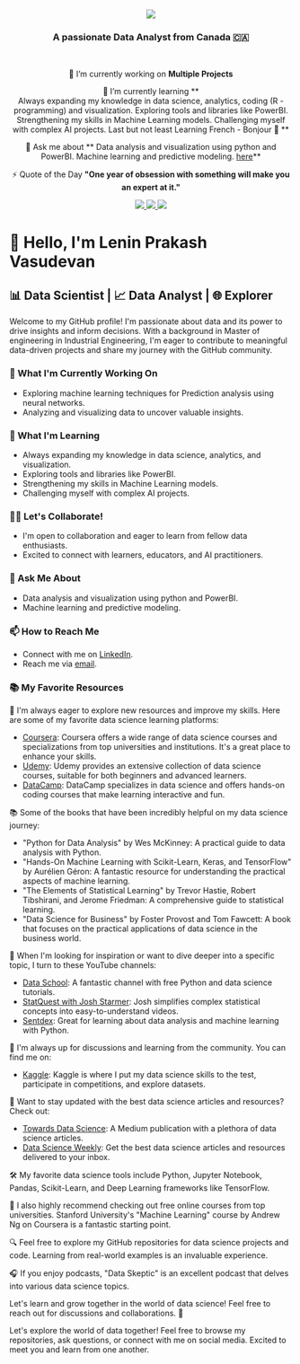
<h1 align="center">
    <img src="https://readme-typing-svg.herokuapp.com/?font=Righteous&size=35&center=true&vCenter=true&width=500&height=70&duration=4000&lines=Hi+There!+👋;+I'm+Lenin+Prakash+Vasudevan!;" />
</h1>

<h3 align="center">A passionate Data Analyst from Canada 🇨🇦</h3>

<br/>

<div align="center">
 
 🔭 I’m currently working on **Multiple Projects**
 
 🌱 I’m currently learning **    
    Always expanding my knowledge in data science, analytics, coding (R - programming) and visualization.
    Exploring tools and libraries like PowerBI.
    Strengthening my skills in Machine Learning models.
    Challenging myself with complex AI projects.
    Last but not least Learning French - Bonjour 👋  **

💬 Ask me about 
**  Data analysis and visualization using python and PowerBI.
    Machine learning and predictive modeling. [here](https://github.com/LeninPrakash/LeninPrakash/issues)**

⚡ Quote of the Day **"One year of obsession with something will make you an expert at it."**

 </div>
 
<div align="center"> 
  <a href="mailto:leninprakash15@gmail.com">
    <img src="https://img.shields.io/badge/Gmail-333333?style=for-the-badge&logo=gmail&logoColor=red" />
  </a>
  <a href="https://www.linkedin.com/in/lenin-prakash-vasudevan" target="_blank">
    <img src="https://img.shields.io/badge/LinkedIn-0077B5?style=for-the-badge&logo=linkedin&logoColor=white" target="_blank" />
  </a>
  <a href="https://github.com/LeninPrakash" target="_blank">
     <img src="https://img.shields.io/badge/Portfolio-FF5722?style=for-the-badge&logo=todoist&logoColor=white" target="_blank" /> <!-- sqlite, safari, google-chrome are other good icon options -->
  </a>
</div>


# 👋 Hello, I'm Lenin Prakash Vasudevan

## 📊 Data Scientist | 📈 Data Analyst | 🌐 Explorer

Welcome to my GitHub profile! I'm passionate about data and its power to drive insights and inform decisions. 
With a background in Master of engineering in Industrial Engineering, I'm eager to contribute to meaningful data-driven projects and share my journey with the GitHub community.

### 🔭 What I'm Currently Working On

- Exploring machine learning techniques for Prediction analysis using neural networks.
- Analyzing and visualizing data to uncover valuable insights.

### 🌱 What I'm Learning

- Always expanding my knowledge in data science, analytics, and visualization.
- Exploring tools and libraries like PowerBI.
- Strengthening my skills in Machine Learning models.
- Challenging myself with complex AI projects.

### 👯‍♀️ Let's Collaborate!

- I'm open to collaboration and eager to learn from fellow data enthusiasts.
- Excited to connect with learners, educators, and AI practitioners.

### 💬 Ask Me About

- Data analysis and visualization using python and PowerBI.
- Machine learning and predictive modeling.
  

### 📫 How to Reach Me

- Connect with me on [LinkedIn]( www.linkedin.com/in/lenin-prakash-vasudevan-492382134).
- Reach me via [email](mailto:leninprakash15@gmail.com).

### 📚 My Favorite Resources

🌱 I'm always eager to explore new resources and improve my skills. Here are some of my favorite data science learning platforms:

- [Coursera](https://www.coursera.org/): Coursera offers a wide range of data science courses and specializations from top universities and institutions. It's a great place to enhance your skills.
- [Udemy](https://www.udemy.com/): Udemy provides an extensive collection of data science courses, suitable for both beginners and advanced learners.
- [DataCamp](https://www.datacamp.com/): DataCamp specializes in data science and offers hands-on coding courses that make learning interactive and fun.

📚 Some of the books that have been incredibly helpful on my data science journey:

- "Python for Data Analysis" by Wes McKinney: A practical guide to data analysis with Python.
- "Hands-On Machine Learning with Scikit-Learn, Keras, and TensorFlow" by Aurélien Géron: A fantastic resource for understanding the practical aspects of machine learning.
- "The Elements of Statistical Learning" by Trevor Hastie, Robert Tibshirani, and Jerome Friedman: A comprehensive guide to statistical learning.
- "Data Science for Business" by Foster Provost and Tom Fawcett: A book that focuses on the practical applications of data science in the business world.

🎥 When I'm looking for inspiration or want to dive deeper into a specific topic, I turn to these YouTube channels:

- [Data School](https://www.youtube.com/user/dataschool): A fantastic channel with free Python and data science tutorials.
- [StatQuest with Josh Starmer](https://www.youtube.com/user/joshstarmer): Josh simplifies complex statistical concepts into easy-to-understand videos.
- [Sentdex](https://www.youtube.com/user/sentdex): Great for learning about data analysis and machine learning with Python.

💬 I'm always up for discussions and learning from the community. You can find me on:

- [Kaggle](https://www.kaggle.com/YourProfile): Kaggle is where I put my data science skills to the test, participate in competitions, and explore datasets.

📢 Want to stay updated with the best data science articles and resources? Check out:

- [Towards Data Science](https://towardsdatascience.com/): A Medium publication with a plethora of data science articles.
- [Data Science Weekly](https://www.datascienceweekly.org/): Get the best data science articles and resources delivered to your inbox.

🛠️ My favorite data science tools include Python, Jupyter Notebook, Pandas, Scikit-Learn, and Deep Learning frameworks like TensorFlow.

📖 I also highly recommend checking out free online courses from top universities. Stanford University's "Machine Learning" course by Andrew Ng on Coursera is a fantastic starting point.

🔍 Feel free to explore my GitHub repositories for data science projects and code. Learning from real-world examples is an invaluable experience.

🎧 If you enjoy podcasts, "Data Skeptic" is an excellent podcast that delves into various data science topics.

Let's learn and grow together in the world of data science! Feel free to reach out for discussions and collaborations. 🌟



Let's explore the world of data together! Feel free to browse my repositories, ask questions, or connect with me on social media. Excited to meet you and learn from one another.
